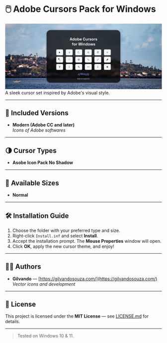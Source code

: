 # 🖱️ Adobe Cursors Pack for Windows

![Adobe Cursors Pack Screenshot](https://github.com/eugilvando/Adobe-cursors-for-Windows/blob/main/screenshot.jpg)
A sleek cursor set inspired by Adobe's visual style.

---

## 🎨 Included Versions

- **Modern (Adobe CC and later)**  
  *Icons of Adobe softwares*


---

## 🌗 Cursor Types

- **Asobe Icon Pack No Shadow**

---

## 📏 Available Sizes

- **Normal**

---

## 🛠️ Installation Guide

1. Choose the folder with your preferred type and size.
2. Right-click `Install.inf` and select **Install**.
3. Accept the installation prompt. The **Mouse Properties** window will open.
4. Click **OK**, apply the new cursor theme, and enjoy!

---

## 👨‍💻 Authors

- **Gilvando** — [https://gilvandosouza.com/](https://gilvandosouza.com/)  
  *Vector icons and development*

---

## 📄 License

This project is licensed under the **MIT License** — see [LICENSE.md](https://rem.mit-license.org/) for details.

---

> Tested on Windows 10 & 11.